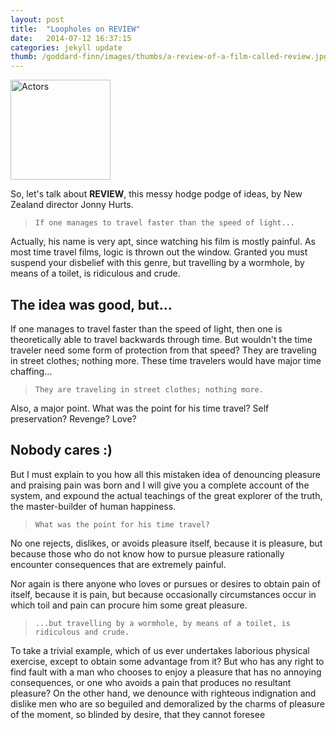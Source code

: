```yaml
---
layout: post
title:  "Loopholes on REVIEW"
date:   2014-07-12 16:37:15
categories: jekyll update
thumb: /goddard-finn/images/thumbs/a-review-of-a-film-called-review.jpg
---
```

<img src="{{page.thumb}}" width="160" alt="Actors" class="pull-left thumb-post">

So, let's talk about **REVIEW**, this messy hodge podge of ideas, by New Zealand director Jonny Hurts.

> `If one manages to travel faster than the speed of light...`

Actually, his name is very apt, since watching his film is mostly painful.
As most time travel films, logic is thrown out the window. Granted you must suspend your disbelief with this genre, but travelling by a wormhole, by means of a toilet, is ridiculous and crude.

## The idea was good, but...

If one manages to travel faster than the speed of light, then one is theoretically able to travel backwards through time. But wouldn't the time traveler need some form of protection from that speed? They are traveling in street clothes; nothing more. These time travelers would have major time chaffing...

> `They are traveling in street clothes; nothing more.`

Also, a major point. What was the point for his time travel? Self preservation? Revenge? Love?

## Nobody cares :)

But I must explain to you how all this mistaken idea of denouncing pleasure and praising pain was born and I will give you a complete account of the system, and expound the actual teachings of the great explorer of the truth, the master-builder of human happiness.

> `What was the point for his time travel?`

No one rejects, dislikes, or avoids pleasure itself, because it is pleasure, but because those who do not know how to pursue pleasure rationally encounter consequences that are extremely painful.

Nor again is there anyone who loves or pursues or desires to obtain pain of itself, because it is pain, but because occasionally circumstances occur in which toil and pain can procure him some great pleasure.

> `...but travelling by a wormhole, by means of a toilet, is ridiculous and crude.`

To take a trivial example, which of us ever undertakes laborious physical exercise, except to obtain some advantage from it? But who has any right to find fault with a man who chooses to enjoy a pleasure that has no annoying consequences, or one who avoids a pain that produces no resultant pleasure? On the other hand, we denounce with righteous indignation and dislike men who are so beguiled and demoralized by the charms of pleasure of the moment, so blinded by desire, that they cannot foresee
